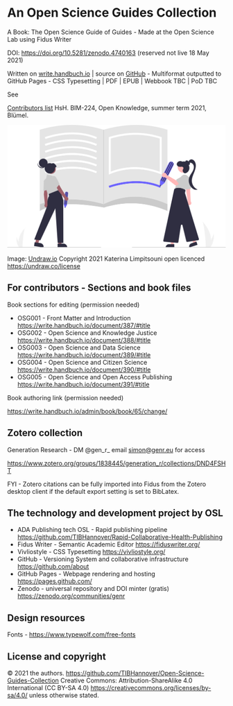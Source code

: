# An Open Science Guides Collection

A Book: The Open Science Guide of Guides - Made at the Open Science Lab using Fidus Writer

DOI: https://doi.org/10.5281/zenodo.4740163 (reserved not live 18 May 2021)

Written on [write.handbuch.io](https://write.handbuch.io/) | source on [GitHub](https://github.com/TIBHannover/Open-Science-Guides-Collection) - Multiformat outputted to GitHub Pages - CSS Typesetting | PDF | EPUB | Webbook TBC | PoD TBC

See 

[Contributors list](CONTRIBUTE.MD) HsH. BIM-224, Open Knowledge, summer term 2021, Blümel.

![contributors](image-resources/undraw_Notebook_re_id0r.svg) 

Image: [Undraw.io](https://undraw.co/) Copyright 2021 Katerina Limpitsouni open licenced https://undraw.co/license

## For contributors - Sections and book files

Book sections for editing (permission needed)

  * OSG001 - Front Matter and Introduction https://write.handbuch.io/document/387/#title
  * OSG002 - Open Science and Knowledge Justice https://write.handbuch.io/document/388/#title
  * OSG003 - Open Science and Data Science https://write.handbuch.io/document/389/#title
  * OSG004 - Open Science and Citizen Science https://write.handbuch.io/document/390/#title
  * OSG005 - Open Science and Open Access Publishing https://write.handbuch.io/document/391/#title

Book authoring link (permission needed)

https://write.handbuch.io/admin/book/book/65/change/

## Zotero collection

Generation Research - DM @gen_r_ email simon@genr.eu for access

https://www.zotero.org/groups/1838445/generation_r/collections/DND4FSHT

FYI - Zotero citations can be fully imported into Fidus from the Zotero desktop client if the default export setting is set to BibLatex.

## The technology and development project by OSL

 - ADA Publishing tech OSL - Rapid publishing pipeline https://github.com/TIBHannover/Rapid-Collaborative-Health-Publishing
 - Fidus Writer - Semantic Academic Editor https://fiduswriter.org/
 - Vivliostyle - CSS Typesetting https://vivliostyle.org/
 - GitHub - Versioning System and collaborative infrastructure https://github.com/about
 - GitHub Pages - Webpage rendering and hosting https://pages.github.com/
 - Zenodo - universal repository and DOI minter (gratis) https://zenodo.org/communities/genr

## Design resources

Fonts - https://www.typewolf.com/free-fonts

## License and copyright

© 2021 the authors. https://github.com/TIBHannover/Open-Science-Guides-Collection Creative Commons: Attribution-ShareAlike 4.0 International (CC BY-SA 4.0) https://creativecommons.org/licenses/by-sa/4.0/ unless otherwise stated.


